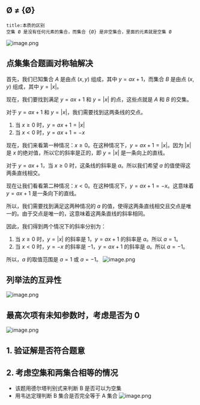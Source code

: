 ## Ø  $\neq$ {Ø}
```ad-warning
title:本质的区别
空集 Ø 是没有任何元素的集合，而集合 {Ø} 是非空集合，里面的元素就是空集 Ø
```
![image.png](https://s1.vika.cn/space/2024/05/05/df2c5cc2e69949cb9d89112c94797fbb)
## 点集集合题画对称轴解决

首先，我们已知集合 $A$ 是由点 $(x, y)$ 组成，其中 $y = ax + 1$，而集合 $B$ 是由点 $(x, y)$ 组成，其中 $y = |x|$。

现在，我们要找到满足 $y = ax + 1$ 和 $y = |x|$ 的点，这些点就是 $A$ 和 $B$ 的交集。

对于 $y = ax + 1$ 和 $y = |x|$，我们需要找到这两条线的交点。

1. 当 $x \geq 0$ 时，$y = ax + 1 = |x|$
2. 当 $x < 0$ 时，$y = ax + 1 = -x$

现在，我们来看第一种情况：$x \geq 0$。在这种情况下，$y = ax + 1 = |x|$。因为 $|x|$ 是 $x$ 的绝对值，所以它的斜率是正的，即 $y = |x|$ 是一条向上的直线。

对于 $y = ax + 1$，当 $x \geq 0$ 时，这条线的斜率是 $a$。所以我们希望 $a$ 的值使得这两条直线相交。

现在让我们看看第二种情况：$x < 0$。在这种情况下，$y = ax + 1 = -x$。这意味着 $y = ax + 1$ 是一条向下的直线。

所以，我们需要找到满足这两种情况的 $a$ 的值，使得这两条直线相交且交点是唯一的。由于交点是唯一的，这意味着这两条直线的斜率相同。

因此，我们得到两个情况下的斜率分别为：

1. 当 $x \geq 0$ 时，$y = |x|$ 的斜率是 $1$，$y = ax + 1$ 的斜率是 $a$。所以 $a = 1$。
2. 当 $x < 0$ 时，$y = -x$ 的斜率是 $-1$，$y = ax + 1$ 的斜率是 $a$。所以 $a = -1$。

所以，$a$ 的取值范围是 $a = 1$ 或 $a = -1$。
![image.png](https://s1.vika.cn/space/2024/05/05/97ed8ccd9a43420ebab1f9d54fb28177)
## 列举法的互异性
![image.png](https://s1.vika.cn/space/2024/05/05/f4b131d604dd4669993b2759eeaddc5e)
## 最高次项有未知参数时，考虑是否为 0
![image.png](https://s1.vika.cn/space/2024/05/06/f9a5a7f4223e48fdbcc4b6706dd39baf)

## 1. 验证解是否符合题意
## 2. 考虑空集和两集合相等的情况

- 该题用德尔塔判别式来判断 B 是否可以为空集
- 用韦达定理判断 B 集合是否完全等于 A 集合
![image.png](https://s1.vika.cn/space/2024/05/06/a197c16718874708bc27d3377f9a9538)

